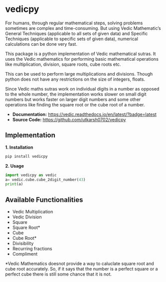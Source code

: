 **vedicpy**
===========

For humans, through regular mathematical steps, solving problems sometimes are complex and time-consuming. But using Vedic Mathematic’s General Techniques (applicable to all sets of given data) and Specific Techniques (applicable to specific sets of given data), numerical calculations can be done very fast.

This package is a python implementation of Vedic mathematical sutras. It uses the Vedic mathematics for performing basic mathematical operations like multiplication, division, square roots, cube roots etc.

This can be used to perform large multiplications and divisions. Though python does not have any restrictions on the size of integers, floats.

Since Vedic maths sutras work on individual digits in a number as opposed to the whole number, the implementation works slower on small digit numbers but works faster on larger digit numbers and some other operations like finding the square root or the cube root of a number.

-   **Documentation:** <https://vedic.readthedocs.io/en/latest/?badge=latest>
-   **Source Code:** <https://github.com/utkarsh0702/vedicpy>

**Implementation**
------------------

**1. Installation**
``` python
pip install vedicpy
```

**2. Usage**
``` python
import vedicpy as vedic
a= vedic.cube.cube_2digit_number(43)
print(a)
```

**Available Functionalities**
-----------------------------

- Vedic Multiplication
- Vedic Division
- Square
- Square Root*
- Cube
- Cube Root*
- Divisibility
- Recurring fractions
- Compliment

*Vedic Mathematics doesnot provide a way to caluclate square root and cube root accurately. So, if it says that the number is a perfect square or a perfect cube there is still some chance that it is not.
